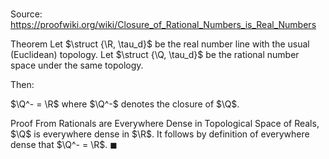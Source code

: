 # 

Source: https://proofwiki.org/wiki/Closure_of_Rational_Numbers_is_Real_Numbers

Theorem
Let $\struct {\R, \tau_d}$ be the real number line with the usual (Euclidean) topology.
Let $\struct {\Q, \tau_d}$ be the rational number space under the same topology.

Then:

$\Q^- = \R$
where $\Q^-$ denotes the closure of $\Q$.


Proof
From Rationals are Everywhere Dense in Topological Space of Reals, $\Q$ is everywhere dense in $\R$.
It follows by definition of everywhere dense that $\Q^- = \R$.
$\blacksquare$





